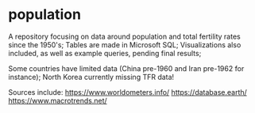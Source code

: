 # population
A repository focusing on data around population and total fertility rates since the 1950's;
Tables are made in Microsoft SQL;
Visualizations also included, as well as example queries, pending final results;

Some countries have limited data (China pre-1960 and Iran pre-1962 for instance); North Korea currently missing TFR data!

Sources include:
https://www.worldometers.info/
https://database.earth/
https://www.macrotrends.net/
